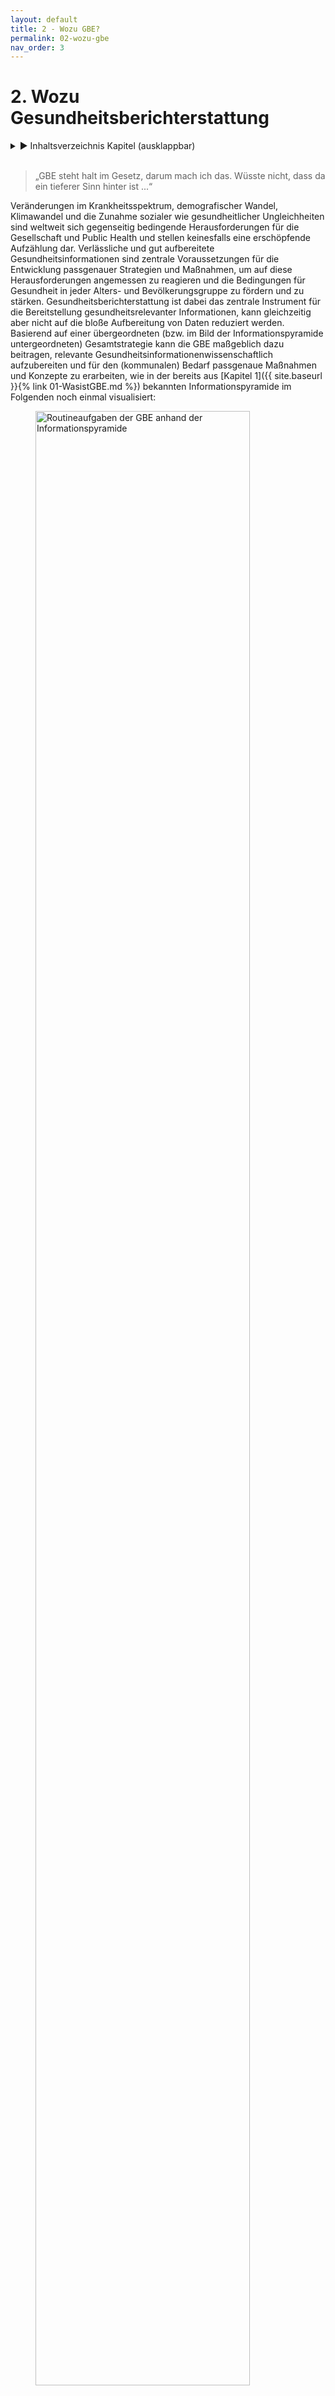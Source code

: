 ```yaml
---
layout: default
title: 2 - Wozu GBE?
permalink: 02-wozu-gbe
nav_order: 3
---
```

# 2. Wozu Gesundheitsberichterstattung
<details markdown="block"> 
  <summary> 
      &#9658; Inhaltsverzeichnis Kapitel (ausklappbar) 
  </summary>
 
1. TOC
{:toc}
 </details>
<br>
 
> „GBE steht halt im Gesetz, darum mach ich das.  Wüsste nicht, dass da ein tieferer Sinn hinter ist ...“

Veränderungen im Krankheitsspektrum, demografischer Wandel, Klimawandel und die Zunahme sozialer wie gesundheitlicher Ungleichheiten sind weltweit sich gegenseitig bedingende Herausforderungen für die Gesellschaft und Public Health und stellen keinesfalls eine erschöpfende Aufzählung dar. Verlässliche und gut aufbereitete Gesundheitsinformationen sind zentrale Voraussetzungen für die Entwicklung passgenauer Strategien und Maßnahmen, um auf diese Herausforderungen angemessen zu reagieren und die Bedingungen für Gesundheit in jeder Alters- und Bevölkerungsgruppe zu fördern und zu stärken. Gesundheitsberichterstattung ist dabei das zentrale Instrument für die Bereitstellung gesundheitsrelevanter Informationen, kann gleichzeitig aber nicht auf die bloße Aufbereitung von Daten reduziert werden. Basierend auf einer übergeordneten (bzw. im Bild der Informationspyramide untergeordneten) Gesamtstrategie kann die GBE maßgeblich dazu beitragen, relevante Gesundheitsinformationenwissenschaftlich aufzubereiten und für den (kommunalen) Bedarf passgenaue Maßnahmen und Konzepte zu erarbeiten, wie in der bereits aus [Kapitel 1]({{ site.baseurl }}{% link 01-WasistGBE.md %}) bekannten Informationspyramide im Folgenden noch einmal visualisiert:

<figure>
  <img src="./media/AOE-2520-Booksprints-06.png" alt="Routineaufgaben der GBE anhand der Informationspyramide" style="width:90%">
  <figcaption>Abbildung 3: „Routineaufgaben der GBE anhand der Informationspyramide (erweiterte Darstellung nach Verschuuren, van Oers 2019)
</figcaption>
</figure> 

## 2.1. GBE als Instrument der wissenschaftlichen Politikberatung

Gesundheitsberichterstattung gibt nicht nur einen Überblick über die gesundheitliche Lage der Bevölkerung, sie dient auch explizit der Analyse von Problemlagen und dem Aufzeigen von Handlungsbedarfen und im Idealfall von Handlungsoptionen (Starke et al. 2019). In den letzten 35Jahren hat sich die GBE damit zu einem zentralen Element gesundheitspolitischer Entscheidungen sowie zu einer wesentlichen Grundlage für partizipative Prozesse entwickelt (Brand, Michelsen 2007). Auf Bundes-, Landes- und kommunaler Ebene dient die GBE als Instrument der wissenschaftlichen Politikberatung und ist wichtige Ausgangsbasis für die Gesundheitsplanung (siehe auch [Kapitel 7]({{ site.baseurl }}{% link 07-Planung.md %})). Dieses umfangreiche Aufgaben- und Funktionsprofil wird häufig anhand des gesundheitspolitischen Planungsmodells der Public Health Trias (Institute of Medicine (U.S.) 1988) bzw. dem darauf basierenden Public Health Action Cycle (PHAC) beschrieben (Rosenbrock 1995) und ist in Abbildung 3 dargestellt.

<figure>
  <img src="./media/AOE-2520-Booksprints-03.png" alt="Abbildung 3: Public Health Action Cycle" style="width:90%">
  <figcaption>Abbildung 3: Public Health Action Cycle (eigene Darstellung nach Rosenbrock 1995 und Institute of Medicine (U.S.) 1988)
</figcaption>
</figure> 

Ausgangspunkt des als Kreislauf angelegten Modells ist die in der Praxis nicht immer gegebene Voraussetzung, dass die (gesundheitliche)Ausgangssituation zunächst in möglichst vielen ihrer sozialen, epidemiologischen sowie medizinischen Aspekten skizziert werden muss, bevor passende Handlungsoptionen, Strategien und Maßnahmen zur Verbesserung der gesundheitlichen Lage oder zur Reduktiongesundheitlicher Ungleichheiten eruiert und umgesetzt werden können(Rosenbrock 1995). In Form einer umfangreichen Bestands- und Bedarfsanalyse **(Assessment)** liefern die im Rahmen der GBE aufbereiteten und kontextualisierten Daten die zentrale Grundlage für die Maßnahmenplanung und Entwicklung von Zielvorstellungen **(Policy Formulation)**, was gerade in Zeiten knapper Ressourcen für die im Modell folgende Implementierung von Maßnahmen **(Assurance)** von zentraler Bedeutung ist. Letzteres impliziert auch, dass die Wirkungen der umgesetzten Strategien und Maßnahmen in geeigneter Form gemessen undbewertet werden müssen **(Evaluation)**, was idealerweise wiederum in einem Re-Assessment der (gesundheitlichen) Ausgangssituation mündet. Inder Theorie soll dieser spiralförmige Verlauf dazu führen, dass sich die Public-Health-Praxis immer besser an die zugrunde liegenden Probleme und Herausforderungen anpasst und damit kontinuierlich wirksamer werden soll (Rosenbrock 1995). In der Realität geht die GBE meist weit weniger idealtypisch zyklisch und stets progressiv vonstatten. Das verkompliziert die Arbeit in der GBE, es macht sie gleichzeitig aber auch abwechslungsreich und spannend. So kann die Rolle der GBE bezüglich der einzelnen Phasen des PHAC unterschiedlich sein (Brand, Michelsen2007): Die Berichterstattung kann sich auf ihr Kerngeschäft des Assessments und gegebenenfalls der Evaluation beschränken, sie kann ebenso bei der Entwicklung passender Handlungsoptionen sowie der Implementierung geeigneter Maßnahmen behilflich sein. Auch ihr Beitrag bei der Ermittlung des Handlungsbedarfs kann unterschiedlich aussehen: So kann es der GBE obliegen, prioritäre Handlungsfelder zu identifizieren (Brand, Evans 1998), sie kann aber auch vor allem dazu beitragen, Entscheidungsbedarfe in bestimmten Problemfeldern aufzuzeigen (Kuhn 2005). In der Praxis ist die Beantwortung dieser Fragen oft von den jeweiligen Rahmenbedingungen sowie der strukturellen Einbindung der GBE in die Kommunalverwaltung abhängig, worauf in [Kapitel 3]({{ site.baseurl }}{% link 03-GBEStrukturen.md %}) noch genauer eingegangen wird.

Erschwerend kommt hinzu, dass auch die Auswahl der zu bearbeitenden Themen und Probleme selbst sowie deren Ursachenzuschreibung und entsprechende Lösungsansätze von unterschiedlichen Interessens- und Machtkonstellationen auf Umsetzungsebene bzw. im Interventionsfeldabhängig sind (Kühn 1993, zit. nach Rosenbrock 1995). Schon allein deswegen kann und sollte Gesundheitsberichterstattung nicht nebenbei im „stillen Kämmerlein“ vonstattengehen, sondern sollte, wenn möglich,von Anfang an als Gemeinschaftsaufgabe verstanden werden, die im Idealfall auf mehrere Schultern verteilt wird und unterschiedliche Perspektiven berücksichtigt (siehe auch [Kapitel 5]({{ site.baseurl }}{% link 05-IntegrierteGBE.md %}) und [Kapitel 6]({{ site.baseurl }}{% link 06-VernetzunginderGBE.md %})).

Entsprechend dieser komplexen Zusammenhänge gibt es auch eine ganze Bandbreite unterschiedlicher Entstehungshintergründe und Ziele der GBE, die im Folgenden skizziert werden.

## 2.2. Entstehungshintergründe und Ziele der GBE 

Vor der Erstellung eines Gesundheitsberichtes sollte jedes Mal gründlich reflektiert werden, warum und für wen der Bericht erstellt wird. Hieraus ergibt sich unter anderem der Umfang des Berichts und der Sprachstil. Darüber hinaus lässt sich hieraus auch ableiten, wer bei der Berichterstellung mitwirken kann und sollte. Perspektivisch haben die Informationen über Intention und Zielgruppe eine große Bedeutung für die Ableitung von Handlungsempfehlungen und die Zeitplanung der Berichterstellung. Auf den unterschiedlichen administrativen Ebenen (Bund, Länder, Kommunen) gibt es stark variierende Anlässe zur Erstellung von Gesundheitsberichten. Anlässe für kommunale Gesundheitsberichte können beispielsweise eine Grundlage sein für

1.  **Meinungsbildung und Entscheidungsfindung auf der jeweiligen    politischen Ebene, beispielsweise dem Kreistag oder der    Stadtverordnetenversammlung:**      Oftmals hat diese Form der Berichterstattung das Ziel, Ressourcen zu    steuern, zum Beispiel, um universelle Maßnahmen im Sinne des    Proportionate Universalism an kommunale Bedarfe anzupassen    (Marmot 2010), oder um die Bewilligung bzw. Beendigung konkreter    Maßnahmen voranzutreiben, beispielsweise Personalstellen oder    Sachmittel.      *Beispiel: Bewilligung eines Projektes zur Förderung der    wohnortnahen sektorenübergreifenden medizinisch-pflegerischen    Versorgung*

2.  **Meinungsbildung und Entscheidungsfindung auf der Fachebene,    beispielsweise der kommunalen AG Suchtprävention:**      Diese Form der Berichterstattung zielt häufig auf eine    Evidenzbasierung fachlicher Empfehlungen ab, um den eigenen    Erfahrungshorizont aus der täglichen Arbeit durch einen    Faktencheck zu erweitern.      *Beispiel: Handlungsempfehlung für die kommunale Suchtprävention    der örtlichen Arbeitsgemeinschaft Suchtprävention*    

3.  **Festlegung kommunaler Gesundheitsziele/prioritärer    Handlungsfelder, zum Beispiel in kommunalen    Gesundheitskonferenzen:**      Die Verständigung unter den (kommunalen) Akteuren und Akteurinnen    und die Formulierung gemeinsamer Ziele kann durch einen    Gesundheitsbericht entscheidende Anstöße erhalten. Weitergehend    kann die GBE dazu beitragen, prioritäre Handlungsfelder an den    kleinräumig oftmals sehr unterschiedlichen Bedarfen und    Bedürfnissen auszurichten, um für mehr gesundheitliche    Chancengerechtigkeit zu sorgen.      *Beispiel: Eine kleinräumige Bedürfnisanalyse zeigt    Unterstützungsbedarf für mobilitätseingeschränkte ältere Menschen    bei sozialen und gesundheitsfördernden Aktivitäten. Das kommunale    Gesundheitsziel: „Die körperliche Aktivität und Teilhabe an der    Gesellschaft bei älteren Menschen ist gestärkt“ wird festgelegt.*    

4.  **Messung der Zielerreichung eines Gesundheitszieles:**      Diese Berichtsform zielt auf die Evaluation von Maßnahmen    hinsichtlich der Erreichung eines konkreten Gesundheitszieles    ab.      *Beispiel: Die GBE erhält den Auftrag herauszufinden, wie sich die    gesundheitliche Lage zehn Jahre nach Einführung eines    Gesundheitszieles entwickelt hat.*

5.  **Kommunale Beteiligung bei der Versorgungsplanung:**      Das Ziel dieser GBE-Form ist, neben der Lage auch die    Zuständigkeiten und Gestaltungsmöglichkeiten der kommunalen    Akteure und Akteurinnen transparent zu machen.      *Beispiel: Die hausärztliche Versorgungsstruktur in den Gemeinden    und kleineren Städten und die verschiedenen Fördermöglichkeiten    und deren Nutzung werden aufgezeigt.*

6.  **Bereitstellung** **gesicherter und unabhängiger    Informationen für die Bevölkerung, die Fachöffentlichkeit sowie    Entscheidungsträger und Entscheidungsträgerinnen zu    gesundheitspolitisch bedeutsamen Entwicklungen:**      Diese Berichtsform zielt darauf ab, den Prozess der demokratischen    Willensbildung in der Gesellschaft zu unterstützen.      *Beispiel: eine anlassbezogene Berichterstattung zur „Gesundheit    bei Asylsuchenden“*

Aus der kurzen und sicher nicht vollständigen Aufzählung wir der sichtlich, dass Gesundheitsberichte aus unterschiedlichen Kontexten heraus entstehen, was gerade Neulinge im Berufsfeld vor nichtunerhebliche Herausforderungen stellen kann (Weiteres hierzu auch in [Kapitel 6]({{ site.baseurl }}{% link 06-VernetzunginderGBE.md %})). Damit ein Gesundheitsbericht nicht das Dasein eines zahnlosen, ungelesen in Schubladen vegetierenden Papiertigers fristet, sollte die Auftragslage frühestmöglich geklärt sein. GBE dient im Idealfall in erster Linie der Unterstützung einer evidenzinformierten Entscheidungsfindung. Damit dies gelingen kann, ist eine (politische)Legitimation der Berichterstattung erforderlich. Hierfür ist es essenziell, zu klären, wer die Gesundheitsberichterstattung auf kommunaler Ebene zu welchem Zweck beauftragt hat.

Aufträge, einen Gesundheitsbericht zu erstellen, können sowohl von der fachlichen Ebene als auch intersektoral veranlasst werden sowie intern oder extern vergeben werden. Gerade bei einer internen Auftragsvergabemüssen Themen und Berichtsschwerpunkte gut abgestimmt werden. Dies ist insbesondere dann der Fall, wenn Gesundheitsberichte als Auftrag „von oben“ aus der Verwaltungsleitung oder der Politik kommen und zur Umsetzung intern an die Fachebene vergeben werden. In [Kapitel 3]({{ site.baseurl }}{% link 03-GBEStrukturen.md %}) wird auch noch einmal genauer auf die hierfür relevanten ÖGD-Strukturen eingegangen.

## 2.3. Upstream-Perspektive in der GBE: Welche Determinanten bestimmen die Gesundheit? 

Im Idealfall hat die GBE einen klar formulierten (politischen) Auftrag und kann auf einen entsprechenden Outcome fokussieren. Gerade wenn die GBE als Grundlage politischer Entscheidungsfindung dienen soll, reichtes nicht aus, wenn sie sich vor allem auf Datengenerierung,-aufbereitung und -interpretation fokussiert und lediglich den Gesundheits- und Krankheitszustand unterschiedlicher Bevölkerungsgruppenbeschreibt. Oftmals müssen darüber hinaus auch verhaltens- und verhältnisbezogene Faktoren berücksichtigt werden, die unterschiedliche Auswirkungen auf Gesundheit und Wohlbefinden der Bevölkerung habenkönnen. Ziel einer solchen **Kontextualisierung** ist es, diejenigen Bedingungen und Strukturen zu identifizieren, die entweder einen großen Einfluss auf die Bevölkerungsgesundheit haben oder mit verhältnismäßig einfachen Mitteln verändert werden könnten. 

Damit richtet GBE – wie auch der Public-Health-Bereich insgesamt – den Blick vor allem auf die grundlegenden **Determinanten von Gesundheit**, indem sie den Blick „stromaufwärts“, in Richtung der Quelle richtet, um den komplexen Zusammenhang von Gesundheit und gesundheitlichen Rahmenbedingungen abbilden zu können. Gesundheit wird von Menschen in ihrer alltäglichen Umwelt geschaffen und gelebt: dort, wo sie spielen, lernen, arbeiten und lieben – kurz, dort wo Leben, Arbeit und Alltag stattfinden (WHO 1986). Gleichzeitig benötigt ein Großteil der krankheitsauslösenden Faktoren Jahre bis Jahrzehnte, bis eine Krankheit entsteht oder gar zum Tode führt. Dieser Prozess erfolgt oftmals leise, manchmal sogar gänzlich unbemerkt, und erhält infolgedessen häufig wenig Aufmerksamkeit. Eine Metapher hierfür ist das in zahlreichen Varianten erzählte Flussbild der Public-Health-Parabel:

> „Ein Arzt steht am Ufer eines schnell fließenden Flusses und hört die verzweifelten Schreie einer ertrinkenden Frau. Er springt ins Wasser, holt die Frau heraus und beginnt die künstliche Beatmung. Als sie gerade anfängt zu atmen, hört er einen weiteren Hilfeschrei. Der Arzt springt abermals ins Wasser und holt einen weiteren Ertrinkenden, trägt ihn ans Ufer und beginnt mit der künstlichen Beatmung. Und als der gerade zu atmen anfängt, hört er einen weiteren Hilferuf ... Das geht immer weiter und weiter in endlosen Wiederholungen. Der Arzt ist so sehr damit beschäftigt, ertrinkende Menschen herauszuholen und wieder zu beleben, dass er keine Zeit findet, stromaufwärts hinter der Biegung des Flusses nachzusehen, warum denn so viele Menschen ins Wasser stürzen und Angst, Schmerz, Not, Lebensgefahr und vielleicht auch den Tod erleiden. Vielleicht gibt es stromaufwärts eine Brücke ohne Geländer oder einen brüchigen Uferweg. Vielleicht bringt dort niemand den Menschen bei zu schwimmen. Vielleicht fehlen auch nur einige Warntafeln am Ufer. Vielleicht enthält das Wasser giftige Substanzen, die beim Schwimmen zu Lähmung oder Desorientierung führen. Vielleicht ist das lebensgefährliche Tauchen im reißenden Fluss (zum Beispiel nach Perlen oder Schwämmen) Teil des unverzichtbaren Broterwerbs für die dort wohnenden Menschen. Fände der Arzt Zeit, stromaufwärts zu suchen, könnte er wahrscheinlich gemeinsame Ursachen für die vielen individuellen Unglücksfälle entdecken und diese möglicherweise verringern oder abstellen“ (Rosenbrock 2001).

Diese Parabel ist gut geeignet, um die engen Ursache-Wirkungs-Beziehungen von Gesundheit und Krankheit zu visualisieren und sich daran zu erinnern, wie wichtig es ist, den Blick immer wieder stromaufwärts auf die zugrunde liegenden Ursachen zurichten. Aufmerksamkeit und Mittel sind im Gesundheitswesen ungleichzwischen kurativen (Richtung Mündung, downstream) und präventiven bzw. gesundheitsförderlichen (Richtung Quelle, upstream) Ansätzen verteilt. Der Blick ist teils ressourcenbedingt, teils aufgrund einseitiger Perspektive oft nicht auf weiter upstream liegende Gesundheitsdeterminanten gerichtet. Auch für das GBE-Assessment stellt eine Upstream-Perspektive eine Herausforderung dar, da Gesundheitsberichterstattung – schlicht aufgrund der Datenlage – oft eher einer Krankheitsberichterstattung gleicht. Dies begünstigt wiederum eine Downstream-Perspektive, sowohl im Bericht als auch bei der Planung.

Bevor Maßnahmen passgenau auf die zugrunde liegenden Ursachen abgestimmt werden können, müssen diejenigen Mechanismen verstanden werden, die zu den gesundheitlichen oder sozialen Ungleichheiten führen. Ein erster hilfreicher Schritt ist hierbei, sich zunächst einen Überblick über die vielfältigen Determinanten von Gesundheit zu verschaffen. Hierzu bietet sich das von Dahlgren und Whitehead (1991) entwickelte **Regenbogenmodell** zur Beschreibung von Gesundheitsdeterminanten an. Das Modell führt beispielhaft vielfältige Faktoren auf, die sich wechselseitig beeinflussen und auf den Menschen gesundheitsförderlich, aber auch gesundheitsschädlich einwirken können (siehe Abbildung 4).

<figure>
  <img src="./media/AOE-2520-Booksprints-18.png" alt="Determinanten für Gesundheit „Regenbogenmodell" style="width:90%">
  <figcaption>Abbildung 4: Determinanten für Gesundheit – Regenbogenmodell (eigene Darstellung nach Dahlgren, Whitehead 1991)</figcaption>
</figure> 

Im Mittelpunkt befindet sich der Mensch mit seinen individuellen Faktorenwie Alter, Geschlecht und konstitutionelle Merkmale, die zwar direkten Einfluss auf seine Gesundheit haben, allerdings relativ unveränderlich sind. Diese nahezu unveränderlichen Determinanten von Gesundheit sind in einen sozialen, ökologischen und ökonomischen Rahmen eingebettet, der (zumindest theoretisch) auf politischer Ebene modifiziert werden kann. Dies gilt sowohl für die direkt angrenzenden persönlichen Verhaltensfaktoren, etwa Rauchgewohnheiten und körperliche Aktivität, als auch für die indirekt angrenzenden Einflüsse durch soziale Kontexte. Über die individuelle Verhaltensebene hinaus spielen auch Verhältnisse wie zum Beispiel Lebens- und Arbeitsbedingungen, Nahrungsmittelversorgung oder Zugang zu(lebenswichtigen) Gütern und Dienstleistungen eine zentrale Rolle für die Aufrechterhaltung der Gesundheit sowie den individuellen Handlungsspielraum einer/eines jeden Einzelnen. All dies steht im Kontext wirtschaftlicher und kultureller Rahmenbedingungen sowie entsprechender Umwelteinflüsse (Claßen 2020).	

Die einzelnen Schichten des Regenbogenmodells stehen dabei nichtisoliert nebeneinander, sondern sind eng miteinander verzahnt: Individuelle Lebensstile sind in soziale Normen und Netzwerke sowie in Lebens- und Arbeitsbedingungen eingebettet, die wiederum mit dem weiteren sozioökonomischen und kulturellen Umfeld zusammenhängen (Dahlgren, Whitehead 2007).	

Während nur ein vergleichsweiser kleiner Teil der dargestellten Determinanten für Gesundheit durch das Gesundheitssystem im engeren Sinne beeinflusst werden kann, kann im kommunalen Kontext auf einen vergleichsweise großen Teil der veränderbaren Faktoren direkt oderindirekt eingewirkt werden. Dies liegt vor allem daran, dass der Grad der persönlichen, verhaltensbezogenen Möglichkeiten, den eigenen Lebensstil oder die im Modell direkt wie indirekt angrenzenden Rahmenbedingungen von Gesundheit zu beeinflussen, begrenzt ist – im Gegensatz zu gesellschaftlich-politischen Möglichkeiten. Während auf individueller Ebene die einzelnen Personen vornehmlich auf den eigenen Lebensstil einwirken können und Maßnahmen hierfür primär auf einer verhaltensorientierten Ebene ansetzen müssen, müssen auf gesellschaftlich-politischer Ebene vornehmlich die Verhältnisse, in denen Menschen aufwachsen und leben, adressiert und gestaltet werden (Bucksch et al. 2012). Gerade Letzteres ist deutlich zeit- und ressourcenintensiver und setzt gute Detailkenntnisse über die jeweilige Situation vor Ort voraus, entspricht es doch im Bild der Flussparabel der Einführung entsprechender Schutzmaßnahmen, die dazu beitragen, dass deutlich weniger (im Idealfall sogar keine) Personen mehr in den Flussfallen oder sich gegebenenfalls selbst aus dem Wasser retten können. Mittel- und langfristig sind gerade diejenigen Ansätze erstrebenswert, die auf eine gesundheitsförderliche Gestaltung von Verhältnissen setzen. Sie können nicht nur wesentlich zur Ermöglichung gesundheitlicher Chancengleichheit beitragen, sondern auch dabei unterstützen, dass der Gesundheit förderliche Entscheidungen zur einfacheren Entscheidung werden.	

Für die Gesundheitsberichterstattung ist das auf zwei Ebenen relevant: einerseits auf Ebene der berichteten Kennzahlen für Gesundheit** (Assessment)** und andererseits auf Ebene der Planung und Ableitung entsprechender Handlungsempfehlungen ** (Policy Formulation)**. Unter den Kennzahlen für Gesundheit finden sich diverse Indikatoren, die nicht direkt den Gesundheitszustand, sondern den Zustand definierter Determinanten für Gesundheit abbilden (siehe auch [Kapitel 4]({{ site.baseurl }}{% link 04-GBEHandwerk.md %})). GBE ihrem Namen eigentlich nur gerecht werden, wenn sie sich eben nicht nur darauf beschränkt, die Häufigkeiten von Krankheit und Tod mehr oder weniger downstream zu berichten, sondern auch über die wesentlichen Upstream-Faktoren berichtet, von denenwissenschaftlich belegt ist, dass sie erheblichen Einfluss auf dieGeschehnisse weiter unten am Fluss (downstream) haben. ImPlanungskontext heißt eine solch breite Perspektive auf Gesundheit, dassexplizit versucht werden muss, auf Planungsfelder über den engerenGesundheitsbereich hinaus einzuwirken. Gerade auf kommunaler Ebenestehen die Chancen dafür nicht schlecht, da der ÖGD hier in eine Kommunalverwaltung eingebunden ist, die direkt oder indirekt für eineVielzahl upstream gelegener gesundheitsrelevanter Faktoren zuständigist. Dies bietet die Chance, dem Thema Gesundheit in umliegenden gesundheitsrelevanten Planungsfeldern mehr Gewicht zu verleihen und einen **Health-in-All-Policies-Ansatz** zu verfolgen – im Idealfall koordiniert durch den ÖGD.

<table>
<tbody>
<tr class="odd">
<td><h5 id="exkurs-health-in-all-policies-hiap">Exkurs: Health in All Policies (HiAP)</h5>
<p>Da die Verhältnisse, in denen Menschen aufwachsen und leben, mittel- und langfristig das Verhalten von Individuen und Bevölkerungsgruppen substanziell beeinflussen können, stehen verhältnispräventive Maßnahmen stark im Fokus von Prävention und Gesundheitsförderung und münden oftmals in Aktivitäten der Gesundheitsplanung (Näheres hierzu auch in [Kapitel 7]({{ site.baseurl }}{% link 07-Planung.md %}) ). Der Health-in-All-Policies-Ansatz (Gesundheit in allen Politikbereichen) beinhaltet, gesundheitsrelevante Prozesse und Entscheidungen auf unterschiedlichen gesellschaftspolitischen Ebenen systematisch zu erfassen, sichtbar zu machen und darauf hinzuwirken, gesundheitsrelevante Auswirkungen, sowohl gesundheitsförderliche als auch -schädliche, bei Entscheidungen quer durch alle Politikfelder mit zu berücksichtigen. Übergreifendes Ziel ist eine gesundheitsförderliche Gesamtpolitik, um die Gesundheit der Bevölkerung und gesundheitliche Chancengleichheit zu verbessern (Böhme, Reimann 2018; Geene et al. 2020).</p></td>
</tr>
</tbody>
</table>

Von besonderer Bedeutung unter all diesen Einflussfaktoren sind**soziale Determinanten für Gesundheit**. Viele GBEler und GBElerinnen machen über Jahre die immer wiederkehrende Erfahrung, dass räumliche Muster der Morbiditäts- oder Mortalitätsverteilung, welche ihre GBE zutage fördert, meist eine hohe Übereinstimmung mit räumlichen Mustern der sozialen Situation in ihrer Region aufweisen. Das ist natürlich kein Zufall, sondern dem extremen Einfluss sozialer Determinanten auf die Gesundheit geschuldet. Für die GBE ist dies in mehrfacher Hinsicht von Bedeutung: Unter GBE-Perspektive ist es relevant, dass über Determinanten der sozialen Lage häufig recht kleinräumige Informationenvorliegen. Eine Berichterstattung über soziale Einflussfaktoren ist inhaltlich unerlässlich, sie birgt jedoch gleichzeitig nichtunerhebliche Risiken bezüglich Stigmatisierung oder undifferenzierter Schuldzuweisungen an bestimmte Bevölkerungsgruppen (siehe auch [Kapitel 1]({{ site.baseurl }}{% link 01-WasistGBE.md %})).

Auf Handlungsebene sind soziale Determinanten nicht nur aufgrund ihrer übergeordneten Bedeutung für Gesundheit relevant, sondern auch ganzpraktisch, da auf kommunaler Ebene viele soziale Zuständigkeiten gebündelt sind. Viele der im Modell eher außen angesiedelten Determinanten sind zwar grundsätzlich planbar, befinden sich allerdingsoft nicht im direkten Zugriff des Gesundheitsamtes. Um eine entsprechende Upstream-Perspektive in die Berichterstattung und Planung integrieren zu können, ist daher häufig eine integrierte, ressortübergreifende Planung im Sinne einer gesundheitsförderlichen kommunalen Gesamtpolitik gemäß des Health-in-All-Policies-Ansatzes notwendig. Die strukturelle Anbindung des kommunalen ÖGD innerhalb der Kommunalverwaltung spielt dabei eine wichtige Rolle. Ist der ÖGD beispielsweise gemeinsam mit der Sozial- oder Jugendhilfeverwaltung in einem Dezernat oder einer Abteilung verortet, kann dies die Zusammenarbeit im Bereich Berichtswesen und/oder Planung erheblich vereinfachen. In [Kapitel 3]({{ site.baseurl }}{% link 03-GBEStrukturen.md %}) wird auf die kommunalen Strukturen noch einmal genauer eingegangen. Die GBE in diesem Fall nicht als isolierte Fachberichterstattung, sondern vielmehr als integrierte Sozial- und Gesundheitsberichterstattung anzulegen, kann unter solchen Rahmenbedingungen eine schlüssige Konsequenz darstellen (siehe auch [Kapitel 5]({{ site.baseurl }}{% link 05-IntegrierteGBE.md %})).

## 2.4. Politisches Selbstverständnis der GBE

> „Da ich ewig studiert habe und mich wirklich auskenne in den Gesundheitswissenschaften und der Epidemiologie, sind meine Zahlen echt überzeugend. Ich weiß am fundiertesten, was und warum wir das tun sollten, und die anderen werden heilfroh sein, dass ich es ihnen sagen kann.“

Die Gesundheitsberichterstattung kann ein Instrument zur Unterstützung und Begleitung von Gesundheitspolitik sein. Sie ist aber eine Fachaufgabe. Gesundheitspolitik ist dagegen zum einen durch den Wählerwillen bestimmt, zum anderen muss sie den Ausgleich mit anderen politischen Interessen und Erfordernissen finden. Es heißt oft, Gesundheit sei unser höchstes Gut, aber diese Maxime stößt schnell an die Grenzen der Finanzverteilung zwischen den Ressorts. Das Verhältnis zwischen Gesundheitsberichterstattung und Gesundheitspolitik ist daher zwangsläufig komplex. Gesundheitsberichterstattung ist eine Voraussetzung für eine evidenzbasierte Gesundheitspolitik, sie darf aber nicht politische Vorhaben propagandistisch stützen. Damit würde sie ihre Glaubwürdigkeit verlieren und somit letztlich auch ihre Möglichkeiten, über ihre informative Funktion politisch wirksam zu werden.

GBE findet mit dem Anspruch statt, handlungsorientiert und planungsrelevant zu sein, das heißt Taten anzustoßen. Sie findet jedoch durch wissenschaftliche Experten und Expertinnen in einer hierarchisch gegliederten Struktur statt, etwa der Kommune, und nicht durch diejenigen, welche die Entscheidungen über die Maßnahmenebene treffen. Entscheidungen über folgende Taten können nur von legitimierten Entscheidungsträgern und Entscheidungsträgerinnen getroffen werden, unabhängig davon, ob diese innerhalb der Kommunalverwaltung, in den kommunalpolitischen Gremien, bei externen Institutionen des Gesundheitswesens oder darüber hinaus angesiedelt sind. GBE dient der Information und Beratung dieser Entscheidungsträger und Entscheidungsträgerinnen, sie stellt daher unter anderem ein Instrument der Politikberatung dar, wobei Politik in einem weiteren Sinne verstanden wird, da grundsätzlich auch Firmen und Institutionen eine bestimmte Politik verfolgen (Brand, Michelsen 2007). 

Um die eigene Rolle als GBEler und GBElerin in der Politikberatung zu finden, ist es sinnvoll, das eigene Selbstverständnis im Rahmen dieses Beratungsprozesses immer wieder zu reflektieren. Drei Modelle und damit verbundene Grundannahmen können dabei unterschieden werden (Brand, Michelsen 2007; Kurth 2006): 

1. **Technokratisches Modell:** Nach diesem Modell folgt die Politik der Wissenschaft und ihren Empfehlungen, es kommt zu einer Verwissenschaftlichung der Politik. Dieses Modell passt vor allem zu Prozessen, die vorab weitgehend festgelegt sind, wie dies etwa bei Ausbrüchen von Infektionskrankheiten und den im Infektionsschutzgesetz (IfSG) festgelegten Abläufen der Fall ist. Für Prozesse, deren Verlauf weitgehend offen ist, ist dieses Modell eher ungeeignet, da die politische Entscheidung durch meist demokratisch legitimierte Mandatsträger und Mandatsträgerinnen getroffen wird. GBEler und GBElerinnen stammen meist aus akademischen Kontexten und haben gelernt, Prozesse möglichst evidenzbasiert auszurichten. Um Enttäuschungen vorzubeugen, gilt es, sich daher gerade zu Beginn einer Tätigkeit in der GBE zu vergegenwärtigen, dass über die weite Mehrzahl aller Maßnahmen nicht rein technokratisch, evidenzbasiert entschieden wird, sondern dass darüber hinaus eine Vielzahl weiterer Faktoren berücksichtigt werden, deren Auswahl unter rein wissenschaftlichen Gesichtspunkt nicht immer nachvollziehbar ist. 

2. **Dezisionistisches Modell:** Nach diesem Modell berät eine wertfreie Wissenschaft eine Politik, die auf Basis von Werten und Weltanschauungen Entscheidungen trifft. Das Selbstverständnis des GBElers oder der GBElerin ist es, den Entscheidungsträgern und Entscheidungsträgerinnen die bestmögliche Informationsbasis für ihre Entscheidungen bereitzustellen. Dadurch sollen nicht rein evidenzbasierte, sondern vielmehr evidenzinformierte politische Entscheidungen ermöglicht werden (Rushmer et al. 2019). Rein formal wird dieses Modell den meisten politischen Prozessen und Zuständigkeiten gerecht. Es postuliert jedoch eine Wertfreiheit im GBE-Beratungsprozess, die in der zugrunde liegenden Gesundheitswissenschaft schwerlich zu finden sein dürfte. Wertorientierungen des GBElers oder der GBElerin etwa im Sinne eines Leitwerts Gesundheit oder der HiAP-Ziele werden im Beratungsprozess nicht ausgeblendet, sondern sind Teil dessen.

3. **Pragmatistisches Modell:** Nach diesem Modell wird eine wertende Wissenschaft postuliert, welche Politik berät und aufgrund der eigenen Wertorientierung gleichzeitig in den Diskurs mit ihr tritt. Entscheidungen werden somit in einem Wechselspiel zwischen Politik und Wissenschaft getroffen. Der GBEler oder die GBElerin wird im Normalfall durchaus für die eigenen Werte streiten, wie es in diesem Modell hinterlegt ist. Inwieweit die Entscheidungsprozesse dann eher dezisionistisch oder pragmatistisch stattfinden, hängt von seiner oder ihrer Rolle ab sowie vom Kontext, der ja durch eine Vielzahl weiterer Akteure und Akteurinnen zum Beispiel aus Kommunalpolitik oder Gremien von Experten und Expertinnen beeinflusst wird (Weiteres zu den Strukturen auch in [Kapitel 3]({{ site.baseurl }}{% link 03-GBEStrukturen.md %})).

Wichtig für das Selbstverständnis der meist akademisch-wissenschaftlich geprägten GBEler und GBElerinnen ist es, die Unterschiedlichkeit der Rationalitäten von Wissenschaft und Politik zu realisieren. Ihre jeweilige Sprache ist auf die unterschiedlichen Adressaten und Adressatinnen abgestimmt, ihre Planung ist von sehr unterschiedlichen Zeitabläufen bestimmt, und sie verfolgen rollengemäß ganz unterschiedliche Ziele (siehe Tabelle 1). Für eine nachhaltig erfolgreiche GBE gilt es, sich an der Schnittstelle zwischen Wissenschaft und Politik mit politischen Rationalitäten vertraut zu machen und diese, wenn möglich, auch entsprechend zu berücksichtigen. 


Tabelle 1: Unterschiede zwischen Wissenschaft und Politik (entnommen aus Kurth 2006)

|                       | **Wissenschaft**                     | **Politik**                            |
| --------------------- | ---------------------------------------------------- | ---------------------------- |
| Sprache               | Fachspezifisch, für Nichtwissenschaftler und Nichtwissenschaftlerinnen schwer zu verstehen    | Oft vereinfachend und populistisch, soll von der ganzen Bevölkerung verstanden werden   |
| Zeitplanung           | Ansammlung von Spezialkenntnissen und Expertise über einen langen Zeitraum                    | Einhaltung eines Zeitplans geht häufig über Qualität                                    |
| Aufmerksamkeitsspanne | Lang: kumulativer Prozess der Erkenntnisfindung                                               | Kurz: Suche nach schnell verfügbaren Informationen zu einer Vielfalt wechselnder Themen |
| Ziele (PPP)           | Fortschritt der Wissenschaft, **P**ublikationen (Impact-Faktor), **P**atente, **P**rofessuren | Krisenmanagement, öffentliche Unterstützung, **P**olitik, **P**raxis, **P**opularität   |

## 2.5. Weiterführende Informationen

GBE und Politik

* Borrmann B, Rosenkötter N (2014): Steuerungspotenziale des ÖGD – Gesundheitsberichterstattung. In: *Public Health Forum* 22 (4), S. 183. DOI: 10.1016/j.phf.2014.09.002.

* Brand H, Michelsen K (2007): Politikberatung durch Gesundheitsberichterstattung? In: *Das Gesundheitswesen* 69 (10), S. 527–533. DOI: 10.1055/s-2007-992163.

* Kuhn J, Busch R (Hrsg., 2006): Gesundheit zwischen Statistik und Politik. Beiträge zur politischen Relevanz der Gesundheitsberichterstattung. Mabuse-Verlag, Frankfurt am Main.

* Kurth BM (2006): Epidemiologie und Gesundheitspolitik. In: *Bundesgesundheitsbl.* 49, S. 637–647. DOI: 10.1007/s00103-006-1291-y.

Determinanten von Gesundheit

* Dahlgren G, Whitehead M (2007): Policies and strategies to promote social equity in health – Background document to WHO – Strategy paper for Europe. 14. Aufl., 2007.

* Marmot M (2010): Fair Society Healthy Lives – The Marmot Review: Executive Summary. London, 2010.

* Marmot M G (2005): Social determinants of health inequalities. In: *The Lancet* 365, S. 1099–1104.

* WHO Europe (2003): The solid facts – Social determinants of health. 2nd ed. Copenhagen, 2003.

GBE und Planung

* Feldhoff K H, Groschopp C, Blank K, Ziemer, B. (2001): Kommunale Gesundheitsberichterstattung als Instrument zur Weiterentwicklung von Handlungsempfehlungen auf kommunaler Ebene. In: *Das Gesundheitswesen* 63, S. 61–65.

* Szagun B, Wasel W (2006): Kommunale Gesundheitsplanung zwischen WHO-Konzept, gesetzlichem Auftrag und struktureller Rationierung. In: *Gesundheits- und Sozialpolitik* (7–8), S. 51–56.

Health in All Policies (HiAP)

* Böhm K et al. (Hrsg.) (2020): Gesundheit als gesamtgesellschaftliche Aufgabe – Das Konzept Health in All Policies und seine Umsetzung in Deutschland. 1st ed. 2020. Wiesbaden: Springer Fachmedien Wiesbaden; Imprint: Springer VS.

* WHO (2013): The Helsinki Statement on Health in All Policies. Helsinki, 10.06.2013. Online verfügbar unter https://www.who.int/healthpromotion/conferences/8gchp/en/, zuletzt geprüft am 10.10.2019.

## 2.6. Literaturverzeichnis Kapitel 2. – Wozu GBE?

* Böhme C, Reimann B (2018): Integrierte Strategien kommunaler Gesundheitsförderung. Rahmenbedingungen, Steuerung und Kooperation. Ergebnisse einer Akteursbefragung. Berlin, 2018. Online verfügbar unter https://repository.difu.de/jspui/handle/difu/249465, zuletzt geprüft am 09.02.2022.

* Brand H, Evans D (1998): Öffentlicher Gesundheitsdienst und Gesundheitsberichterstattung. In: Hamburger Projektgruppe Gesundheitsberichterstattung (Hrsg.): Praxishandbuch Gesundheitsberichterstattung. Ein Leitfaden für GesundheitsberichterstatterInnen und solche, die es werden wollen. 2. aktualisierte Aufl. Düsseldorf: Akademie für Öffentliches Gesundheitswesen (Schriftenreihe, Band 18), S. 25–34.

* Brand H, Michelsen K (2007): Politikberatung durch Gesundheitsberichterstattung? In: *DasGesundheitswesen* 69 (10), S. 527–533. DOI:10.1055/s-2007-992163.

* Bucksch J, Claßen T, Budde S, Geuter G (2012):Bewegungs- und gesundheitsförderliche Kommune. Evidenzen undHandlungskonzept für die Kommunalentwicklung - ein Leitfaden.Bielefeld.

* Claßen T (2020): Gesundheitsförderliche Stadtentwicklung. In:*Informationen zur Raumentwicklung* 47 (1), S. 4–17. Online verfügbarunterhttps://elibrary.steiner-verlag.de/article/99.105010/izr202001000401,zuletzt geprüft am 07.11.2021.

* Dahlgren G, Whitehead M (1991): Policies and strategies to promote social equity in health. Background document to WHO-Strategy paper for Europe. Sweden: Institute for Future Studies, 1991. Online verfügbar unter https://ideas.repec.org/p/hhs/ifswps/2007\_014.html, zuletzt geprüft am 07.11.2021.

* Dahlgren G, Whitehead M (2007): Policies and strategies topromote social equity in health. Background document to WHO – Strategypaper for Europe. 14. Aufl., 2007.

* Geene R, Kurth B M, Matusall S (2020):Health in All Policies – Entwicklungen, Schwerpunkte undUmsetzungsstrategien für Deutschland. In: *Das Gesundheitswesen* 82 (7),e72-e76. DOI: 10.1055/a-1138-0389.Institute of Medicine (U.S.) (Hrsg.)(1988): The Future of Public Health. Institute of Medicine. 12. Aufl.Washington, D.C.: National Academy Press.

* Kuhn J (2005):Gesundheitsberichterstattung als Staatsaufgabe. In: *prävention* (2), S.57–63.* Kurth B M (2006): Epidemiologie und Gesundheitspolitik. In:*Bundesgesundheitsbl.* 49, S. 637–647. DOI:10.1007/s00103-006-1291-y.

* Marmot M (2010): Fair Society Healthy Lives.The Marmot Review: Executive Summary. London, 2010.Rosenbrock R (1995):Public Health als Soziale Innovation. In: *Das Gesundheitswesen* 57 (3),S. 140–144.

* Rosenbrock R (2001): Was ist New Public Health? In:*Bundesgesundheitsbl.* 44 (8), S. 753–762. DOI:10.1007/s001030100231.

* Rushmer R, Ward V, Nguyen T, Kuchenmüller T(2019): Knowledge Translation: Key Concepts, Terms and Activities. In:Verschuuren M und van Oers H (Hrsg.): Population Health Monitoring.Cham: Springer International Publishing, S. 127–150.

* Starke D, Tempel G,Butler J, Starker A, Zühlke C, Borrmann B (2019): Gute PraxisGesundheitsberichterstattung – Leitlinien und Empfehlungen 2.0. In:*Journal of Health Monitoring* 4 (S1), S. 1–22.

* Verschuuren M, van Oers H(Hrsg.) (2019): Population Health Monitoring. Cham: SpringerInternational Publishing.WHO (1986): Ottawa-Charter for HealthPromotion. In: WHO (Hrsg.). First international Conference on HealthPromotion. Ottawa, 21.11.1986: World Health Organization.

